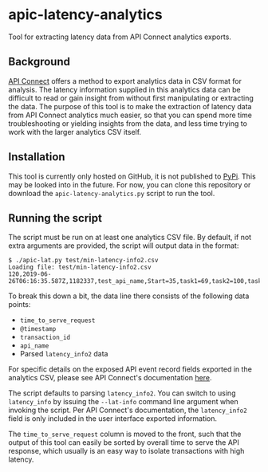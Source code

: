 # apic-latency-analytics

Tool for extracting latency data from API Connect analytics exports.

## Background

[API Connect](https://www.ibm.com/cloud/api-connect) offers a method to export analytics data in CSV format for analysis. The latency information supplied in this analytics data can be difficult to read or gain insight from without first manipulating or extracting the data. The purpose of this tool is to make the extraction of latency data from API Connect analytics much easier, so that you can spend more time troubleshooting or yielding insights from the data, and less time trying to work with the larger analytics CSV itself.

## Installation

This tool is currently only hosted on GitHub, it is not published to [PyPi](https://pypi.org/). This may be looked into in the future. For now, you can clone this repository or download the `apic-latency-analytics.py` script to run the tool.

## Running the script

The script must be run on at least one analytics CSV file. By default, if not extra arguments are provided, the script will output data in the format:

```
$ ./apic-lat.py test/min-latency-info2.csv
Loading file: test/min-latency-info2.csv
120,2019-06-26T06:16:35.587Z,1182337,test_api_name,Start=35,task1=69,task2=100,task3=106,task4=111,task5=115,task6=120
```

To break this down a bit, the data line there consists of the following data points:

- `time_to_serve_request`
- `@timestamp`
- `transaction_id`
- `api_name`
- Parsed `latency_info2` data

For specific details on the exposed API event record fields exported in the analytics CSV, please see API Connect's documentation [here](https://www.ibm.com/support/knowledgecenter/SSMNED_2018/com.ibm.apic.apionprem.doc/rapim_analytics_apieventrecordfields.html).

The script defaults to parsing `latency_info2`. You can switch to using `latency_info` by issuing the `--lat-info` command line argument when invoking the script. Per API Connect's documentation, the `latency_info2` field is only included in the user interface exported information.

The `time_to_serve_request` column is moved to the front, such that the output of this tool can easily be sorted by overall time to serve the API response, which usually is an easy way to isolate transactions with high latency.
